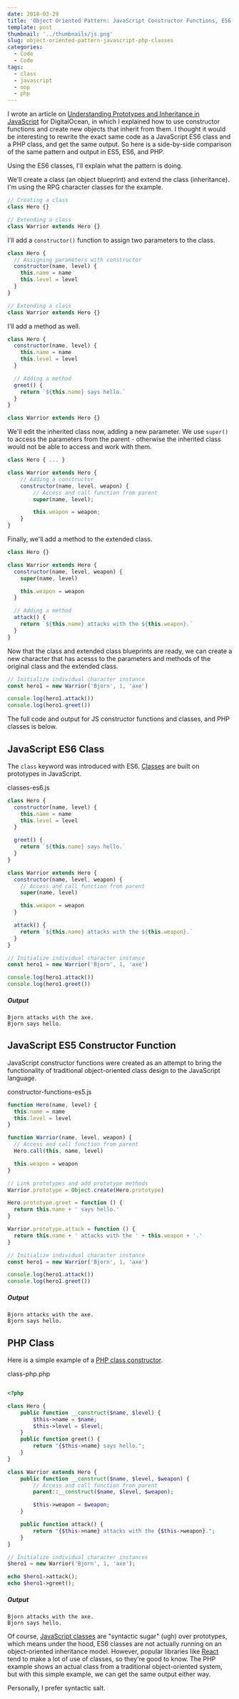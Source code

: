 ```yaml
---
date: 2018-03-29
title: 'Object Oriented Pattern: JavaScript Constructor Functions, ES6 Classes, and PHP Classes'
template: post
thumbnail: '../thumbnails/js.png'
slug: object-oriented-pattern-javascript-php-classes
categories:
  - Code
  - Code
tags:
  - class
  - javascript
  - oop
  - php
---
```


I wrote an article on [Understanding Prototypes and Inheritance in JavaScript](https://www.digitalocean.com/community/tutorials/understanding-prototypes-and-inheritance-in-javascript) for DigitalOcean, in which I explained how to use constructor functions and create new objects that inherit from them. I thought it would be interesting to rewrite the exact same code as a JavaScript ES6 class and a PHP class, and get the same output. So here is a side-by-side comparison of the same pattern and output in ES5, ES6, and PHP.

Using the ES6 classes, I'll explain what the pattern is doing.

We'll create a class (an object blueprint) and extend the class (inheritance). I'm using the RPG character classes for the example.

```js
// Creating a class
class Hero {}

// Extending a class
class Warrior extends Hero {}
```

I'll add a `constructor()` function to assign two parameters to the class.

```js
class Hero {
  // Assigning parameters with constructor
  constructor(name, level) {
    this.name = name
    this.level = level
  }
}

// Extending a class
class Warrior extends Hero {}
```

I'll add a method as well.

```js
class Hero {
  constructor(name, level) {
    this.name = name
    this.level = level
  }

  // Adding a method
  greet() {
    return `${this.name} says hello.`
  }
}

class Warrior extends Hero {}
```

We'll edit the inherited class now, adding a new parameter. We use `super()` to access the parameters from the parent - otherwise the inherited class would not be able to access and work with them.

```js
class Hero { ... }

class Warrior extends Hero {
    // Adding a constructor
    constructor(name, level, weapon) {
        // Access and call function from parent
        super(name, level);

        this.weapon = weapon;
    }
}
```

Finally, we'll add a method to the extended class.

```js
class Hero {}

class Warrior extends Hero {
  constructor(name, level, weapon) {
    super(name, level)

    this.weapon = weapon
  }

  // Adding a method
  attack() {
    return `${this.name} attacks with the ${this.weapon}.`
  }
}
```

Now that the class and extended class blueprints are ready, we can create a new character that has acesss to the parameters and methods of the original class and the extended class.

```js
// Initialize individual character instance
const hero1 = new Warrior('Bjorn', 1, 'axe')

console.log(hero1.attack())
console.log(hero1.greet())
```

The full code and output for JS constructor functions and classes, and PHP classes is below.

## JavaScript ES6 Class

The `class` keyword was introduced with ES6. [Classes](https://developer.mozilla.org/en-US/docs/Web/JavaScript/Reference/Classes) are built on prototypes in JavaScript.

<div class="filename">classes-es6.js</div>

```js
class Hero {
  constructor(name, level) {
    this.name = name
    this.level = level
  }

  greet() {
    return `${this.name} says hello.`
  }
}

class Warrior extends Hero {
  constructor(name, level, weapon) {
    // Access and call function from parent
    super(name, level)

    this.weapon = weapon
  }

  attack() {
    return `${this.name} attacks with the ${this.weapon}.`
  }
}

// Initialize individual character instance
const hero1 = new Warrior('Bjorn', 1, 'axe')

console.log(hero1.attack())
console.log(hero1.greet())
```

##### Output

```terminal
Bjorn attacks with the axe.
Bjorn says hello.
```

## JavaScript ES5 Constructor Function

JavaScript constructor functions were created as an attempt to bring the functionality of traditional object-oriented class design to the JavaScript language.

<div class="filename">constructor-functions-es5.js</div>

```js
function Hero(name, level) {
  this.name = name
  this.level = level
}

function Warrior(name, level, weapon) {
  // Access and call function from parent
  Hero.call(this, name, level)

  this.weapon = weapon
}

// Link prototypes and add prototype methods
Warrior.prototype = Object.create(Hero.prototype)

Hero.prototype.greet = function () {
  return this.name + ' says hello.'
}

Warrior.prototype.attack = function () {
  return this.name + ' attacks with the ' + this.weapon + '.'
}

// Initialize individual character instance
const hero1 = new Warrior('Bjorn', 1, 'axe')

console.log(hero1.attack())
console.log(hero1.greet())
```

##### Output

```terminal
Bjorn attacks with the axe.
Bjorn says hello.
```

## PHP Class

Here is a simple example of a [PHP class constructor](http://php.net/manual/en/language.oop5.decon.php).

<div class="filename">class-php.php</div>

```php

<?php

class Hero {
    public function __construct($name, $level) {
        $this->name = $name;
        $this->level = $level;
    }
    public function greet() {
        return "{$this->name} says hello.";
    }
}

class Warrior extends Hero {
    public function __construct($name, $level, $weapon) {
        // Access and call function from parent
        parent::__construct($name, $level, $weapon);

        $this->weapon = $weapon;
    }

    public function attack() {
        return "{$this->name} attacks with the {$this->weapon}.";
    }
}

// Initialize individual character instances
$hero1 = new Warrior('Bjorn', 1, 'axe');

echo $hero1->attack();
echo $hero1->greet();
```

##### Output

```terminal
Bjorn attacks with the axe.
Bjorn says hello.
```

Of course, [JavaScript classes](https://developer.mozilla.org/en-US/docs/Web/JavaScript/Reference/Classes) are "syntactic sugar" (ugh) over prototypes, which means under the hood, ES6 classes are not actually running on an object-oriented inheritance model. However, popular libraries like [React](https://reactjs.org) tend to make a lot of use of classes, so they're good to know. The PHP example shows an actual class from a traditional object-oriented system, but with this simple example, we can get the same output either way.

Personally, I prefer syntactic salt.
